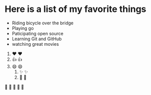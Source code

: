 # Here is a list of my favorite things
- Riding bicycle over the bridge
- Playing go
- Paticipating open source
- Learning Git and GitHub
- watching great movies

1. ❤️	:heart:
2. 👍	:+1:
3. 😄	:smile:
    1. ✨	:sparkles:
    2. 🎉	:tada:

:palm_tree: :tanabata_tree: :christmas_tree: :evergreen_tree: :deciduous_tree:
